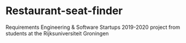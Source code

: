 # Restaurant-seat-finder
Requirements Engineering & Software Startups 2019-2020 project from students at the Rijksuniversiteit Groningen
